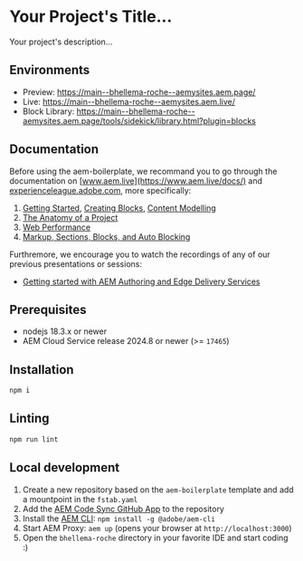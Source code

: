 # Your Project's Title...
Your project's description...

## Environments
- Preview: https://main--bhellema-roche--aemysites.aem.page/
- Live: https://main--bhellema-roche--aemysites.aem.live/
- Block Library: https://main--bhellema-roche--aemysites.aem.page/tools/sidekick/library.html?plugin=blocks

## Documentation

Before using the aem-boilerplate, we recommand you to go through the documentation on [www.aem.live](https://www.aem.live/docs/) and [experienceleague.adobe.com](https://experienceleague.adobe.com/en/docs/experience-manager-cloud-service/content/edge-delivery/wysiwyg-authoring/authoring), more specifically:
1. [Getting Started](https://experienceleague.adobe.com/en/docs/experience-manager-cloud-service/content/edge-delivery/wysiwyg-authoring/edge-dev-getting-started), [Creating Blocks](https://experienceleague.adobe.com/en/docs/experience-manager-cloud-service/content/edge-delivery/wysiwyg-authoring/create-block), [Content Modelling](https://experienceleague.adobe.com/en/docs/experience-manager-cloud-service/content/edge-delivery/wysiwyg-authoring/content-modeling)
2. [The Anatomy of a Project](https://www.aem.live/developer/anatomy-of-a-project)
3. [Web Performance](https://www.aem.live/developer/keeping-it-100)
4. [Markup, Sections, Blocks, and Auto Blocking](https://www.aem.live/developer/markup-sections-blocks)

Furthremore, we encourage you to watch the recordings of any of our previous presentations or sessions:
- [Getting started with AEM Authoring and Edge Delivery Services](https://experienceleague.adobe.com/en/docs/events/experience-manager-gems-recordings/gems2024/aem-authoring-and-edge-delivery)

## Prerequisites

- nodejs 18.3.x or newer
- AEM Cloud Service release 2024.8 or newer (>= `17465`)

## Installation

```sh
npm i
```

## Linting

```sh
npm run lint
```

## Local development

1. Create a new repository based on the `aem-boilerplate` template and add a mountpoint in the `fstab.yaml`
1. Add the [AEM Code Sync GitHub App](https://github.com/apps/aem-code-sync) to the repository
1. Install the [AEM CLI](https://github.com/adobe/helix-cli): `npm install -g @adobe/aem-cli`
1. Start AEM Proxy: `aem up` (opens your browser at `http://localhost:3000`)
1. Open the `bhellema-roche` directory in your favorite IDE and start coding :)
